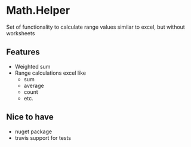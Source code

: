 # Math.Helper
Set of functionality to calculate range values similar to excel, but without worksheets

## Features
* Weighted sum
* Range calculations excel like
    * sum
    * average
    * count
    * etc.

## Nice to have

* nuget package
* travis support for tests